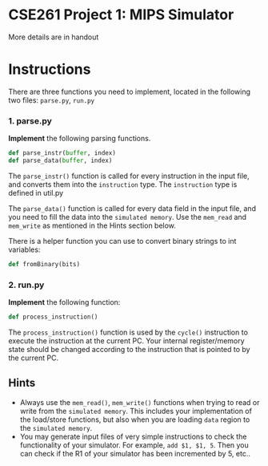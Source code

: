 # CSE261 Project 1: MIPS Simulator
More details are in handout

# Instructions
There are three functions you need to implement, located in the following two files: `parse.py`, `run.py`

### 1. parse.py

**Implement** the following parsing functions.

```python
def parse_instr(buffer, index)
def parse_data(buffer, index)
```

The `parse_instr()` function is called for every instruction in the input file, and converts them into the `instruction` type.
The `instruction` type is defined in util.py

The `parse_data()` function is called for every data field in the input file, and you need to fill the data into the `simulated memory`.
Use the `mem_read` and `mem_write` as mentioned in the Hints section below.

There is a helper function you can use to convert binary strings to int variables:

```python
def fromBinary(bits)
```


### 2. run.py

**Implement** the following function:

```python
def process_instruction()
```

The `process_instruction()` function is used by the `cycle()` instruction to execute the instruction at the current PC.
Your internal register/memory state should be changed according to the instruction that is pointed to by the current PC.

## Hints

* Always use the `mem_read()`, `mem_write()` functions when trying to read or write from the `simulated memory`.
This includes your implementation of the load/store functions, but also when you are loading `data` region to the `simulated memory`.
* You may generate input files of very simple instructions to check the functionality of your simulator. For example, `add $1, $1, 5`.
Then you can check if the R1 of your simulator has been incremented by 5, etc..
